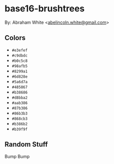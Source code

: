 # base16-brushtrees

By: Abraham White &lt;abelincoln.white@gmail.com&gt;

## Colors

* `#e3efef`
* `#c9dbdc`
* `#b0c5c8`
* `#98afb5`
* `#8299a1`
* `#6d828e`
* `#5a6d7a`
* `#485867`
* `#b38686`
* `#d8bba2`
* `#aab386`
* `#87b386`
* `#86b3b3`
* `#868cb3`
* `#b386b2`
* `#b39f9f`

## Random Stuff

Bump
Bump
